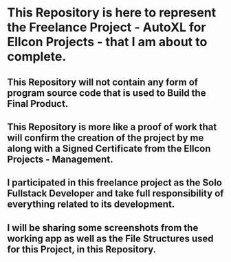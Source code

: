 # This Repository is here to represent the Freelance Project - AutoXL for Ellcon Projects - that I am about to complete.
## This Repository will not contain any form of program source code that is used to Build the Final Product.
## This Repository is more like a proof of work that will confirm the creation of the project by me along with a Signed Certificate from the Ellcon Projects - Management.
## I participated in this freelance project as the Solo Fullstack Developer and take full responsibility of everything related to its development.
## I will be sharing some screenshots from the working app as well as the File Structures used for this Project, in this Repository.
